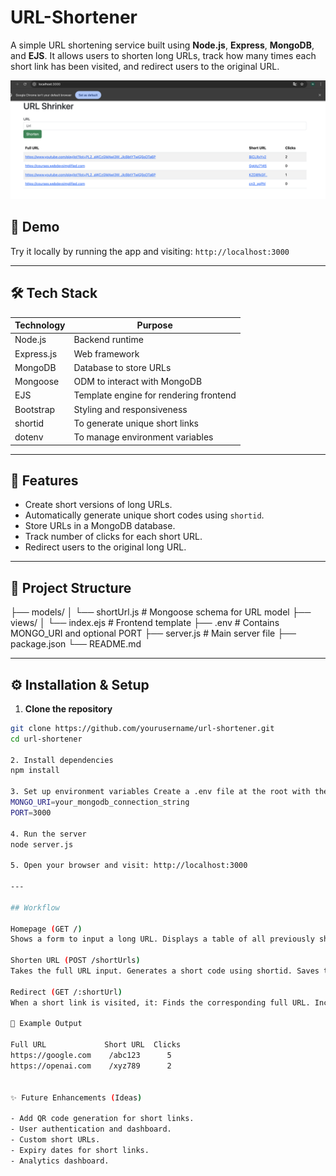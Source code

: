 # URL-Shortener

A simple URL shortening service built using **Node.js**, **Express**, **MongoDB**, and **EJS**. It allows users to shorten long URLs, track how many times each short link has been visited, and redirect users to the original URL.

![alt text](image.png)

## 🚀 Demo

Try it locally by running the app and visiting: `http://localhost:3000`

---

## 🛠 Tech Stack

| Technology | Purpose |
|------------|---------|
| Node.js    | Backend runtime |
| Express.js| Web framework |
| MongoDB   | Database to store URLs |
| Mongoose  | ODM to interact with MongoDB |
| EJS       | Template engine for rendering frontend |
| Bootstrap | Styling and responsiveness |
| shortid   | To generate unique short links |
| dotenv    | To manage environment variables |

---

## 🧠 Features

- Create short versions of long URLs.
- Automatically generate unique short codes using `shortid`.
- Store URLs in a MongoDB database.
- Track number of clicks for each short URL.
- Redirect users to the original long URL.

---

## 🧰 Project Structure

├── models/ │ └── shortUrl.js # Mongoose schema for URL model 
├── views/ │ └── index.ejs # Frontend template 
├── .env # Contains MONGO_URI and optional PORT 
├── server.js # Main server file 
├── package.json 
└── README.md


---

## ⚙️ Installation & Setup

1. **Clone the repository**
```bash
git clone https://github.com/yourusername/url-shortener.git
cd url-shortener

2. Install dependencies
npm install

3. Set up environment variables Create a .env file at the root with the following:
MONGO_URI=your_mongodb_connection_string
PORT=3000

4. Run the server
node server.js

5. Open your browser and visit: http://localhost:3000

---

## Workflow

Homepage (GET /)
Shows a form to input a long URL. Displays a table of all previously shortened URLs with their click counts.

Shorten URL (POST /shortUrls)
Takes the full URL input. Generates a short code using shortid. Saves to MongoDB.

Redirect (GET /:shortUrl)
When a short link is visited, it: Finds the corresponding full URL. Increments the click count. Redirects to the full URL.

📸 Example Output

Full URL	         Short URL	Clicks
https://google.com	  /abc123	   5
https://openai.com	  /xyz789	   2


✨ Future Enhancements (Ideas)

- Add QR code generation for short links.
- User authentication and dashboard.
- Custom short URLs.
- Expiry dates for short links.
- Analytics dashboard.




